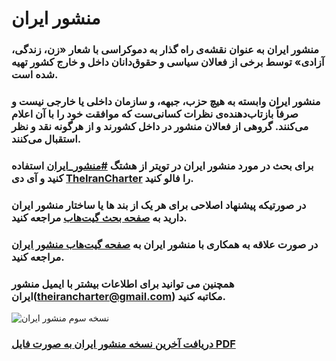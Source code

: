 # منشور ایران
### منشور ایران به عنوان نقشه‌ی راه گذار به دموکراسی با شعار «زن، زندگی، آزادی» توسط برخی از فعالان سیاسی و حقوق‌دانان داخل و خارج کشور تهیه شده است.
### منشور ایران وابسته به هیچ حزب، جبهه، و سازمان داخلی یا خارجی نیست و صرفاً بازتاب‌دهنده‌ی نظرات کسانی‌ست که موافقت خود را با آن اعلام می‌کنند. گروهی از فعالان منشور در داخل کشورند و از هرگونه نقد و نظر استقبال می‌کنند.
### برای بحث در مورد منشور ایران در تویتر از هشتگ [#منشور_ایران](https://twitter.com/search?q=%23%D9%85%D9%86%D8%B4%D9%88%D8%B1_%D8%A7%DB%8C%D8%B1%D8%A7%D9%86&src=typed_query) استفاده کنید و آی دی [TheIranCharter](https://twitter.com/TheIranCharter) را فالو کنید.
### در صورتیکه پیشنهاد اصلاحی برای هر یک از بند ها یا ساختار منشور ایران دارید به [صفحه بحث گیت‌هاب](https://github.com/theirancharter/The_Iran_Charter/discussions) مراجعه کنید.
### در صورت علاقه به همکاری با منشور ایران به [صفحه گیت‌هاب منشور ایران](https://github.com/theirancharter/The_Iran_Charter) مراجعه کنید.
### همچنین می توانید برای اطلاعات بیشتر با ایمیل منشور ایران(theirancharter@gmail.com) مکاتبه کنید.
![نسخه سوم منشور ایران](https://raw.githubusercontent.com/theirancharter/The_Iran_Charter/main/%D9%85%D9%86%D8%B4%D9%88%D8%B1%20%D8%A7%DB%8C%D8%B1%D8%A7%D9%86.jpg)
### [دریافت آخرین نسخه منشور ایران به صورت فایل PDF](https://github.com/theirancharter/The_Iran_Charter/blob/main/%D9%85%D9%86%D8%B4%D9%88%D8%B1%20%D8%A7%DB%8C%D8%B1%D8%A7%D9%86.pdf)

